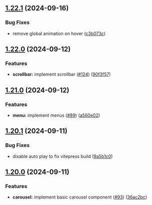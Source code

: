## [1.22.1](https://github.com/acronis/ui-component-library/compare/v1.22.0...v1.22.1) (2024-09-16)


### Bug Fixes

* remove global animation on hover ([c3b073c](https://github.com/acronis/ui-component-library/commit/c3b073cde37d9cb470188b89e48ec8bf29c8628a))

## [1.22.0](https://github.com/acronis/ui-component-library/compare/v1.21.0...v1.22.0) (2024-09-12)


### Features

* **scrollbar:** implement scrollbar ([#124](https://github.com/acronis/ui-component-library/issues/124)) ([90f3f57](https://github.com/acronis/ui-component-library/commit/90f3f5703cacaea8f5886fb316cce5270e93c005))

## [1.21.0](https://github.com/acronis/ui-component-library/compare/v1.20.1...v1.21.0) (2024-09-12)


### Features

* **menu:** implement menus ([#89](https://github.com/acronis/ui-component-library/issues/89)) ([a560e02](https://github.com/acronis/ui-component-library/commit/a560e02357f8f63de966d9b479b88a5cae6cfe8d))

## [1.20.1](https://github.com/acronis/ui-component-library/compare/v1.20.0...v1.20.1) (2024-09-11)


### Bug Fixes

* disable auto play to fix vitepress build ([9a5b1c0](https://github.com/acronis/ui-component-library/commit/9a5b1c0cfafe3a874c7d6558f4e8fadfec030bbf))

## [1.20.0](https://github.com/acronis/ui-component-library/compare/v1.19.1...v1.20.0) (2024-09-11)


### Features

* **carousel:**  implement basic carousel component ([#93](https://github.com/acronis/ui-component-library/issues/93)) ([36ac2bc](https://github.com/acronis/ui-component-library/commit/36ac2bc72c8aa2790de01248bf57a888caf6d907))

